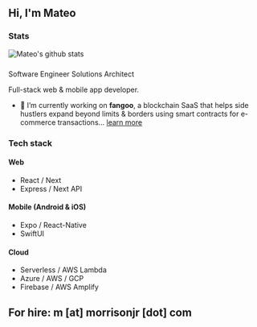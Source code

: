 ## Hi, I'm Mateo
### Stats
![Mateo's github stats](https://github-readme-stats.vercel.app/api?username=mateomorrison&count_private=true&show_icons=true&theme=radical)

### 

Software Engineer
Solutions Architect



Full-stack web & mobile app developer.
- 🔭 I’m currently working on **fangoo**, a blockchain SaaS that helps side hustlers expand beyond limits & borders using smart contracts for e-commerce transactions... [learn more](https://fangoo.links/github)

### Tech stack

#### Web
- React / Next
- Express / Next API

#### Mobile (Android & iOS)
- Expo / React-Native
- SwiftUI

#### Cloud
- Serverless / AWS Lambda
- Azure / AWS / GCP
- Firebase / AWS Amplify

## For hire: m [at] morrisonjr [dot] com

